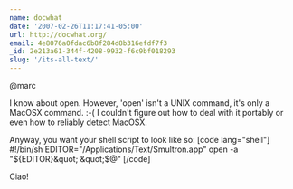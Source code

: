 ```yaml
---
name: docwhat
date: '2007-02-26T11:17:41-05:00'
url: http://docwhat.org/
email: 4e8076a0fdac6b8f284d8b316efdf7f3
_id: 2e213a61-344f-4208-9932-f6c9bf018293
slug: '/its-all-text/'
---
```


@marc

I know about open. However, 'open' isn't a UNIX command, it's only a MacOSX
command. :-( I couldn't figure out how to deal with it portably or even how to
reliably detect MacOSX.

Anyway, you want your shell script to look like so: [code lang="shell"]
#!/bin/sh EDITOR=&quot;/Applications/Text/Smultron.app&quot; open -a
&quot;${EDITOR}&quot; &quot;$@&quot; [/code]

Ciao!
